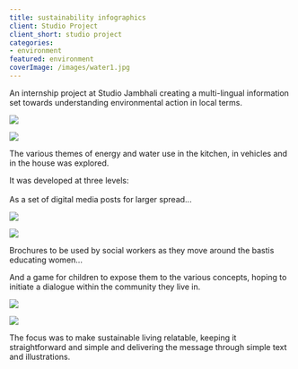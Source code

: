 ```yaml
---
title: sustainability infographics
client: Studio Project
client_short: studio project
categories:
- environment
featured: environment
coverImage: /images/water1.jpg
---
```


An internship project at Studio Jambhali creating a multi-lingual information set towards understanding environmental action in local terms.

![]({{site.baseurl}}/images/water0.jpg)

![]({{site.baseurl}}/images/water5.jpg)

The various themes of energy and water use in the kitchen, in vehicles and in the house was explored.

It was developed at three levels:  <br><br>As a set of digital media posts for larger spread...

![]({{site.baseurl}}/images/water1.jpg)

![]({{site.baseurl}}/images/water3.jpg)

Brochures to be used by social workers as they move around the bastis educating women...

And a game for children to expose them to the various concepts, hoping to initiate a dialogue within the community they live in.

![]({{site.baseurl}}/images/water2.2.jpg)

![]({{site.baseurl}}/images/water4.jpg)

The focus was to make sustainable living relatable, keeping it straightforward and simple and delivering the message through simple text and illustrations.

